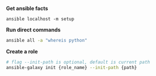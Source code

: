 **Get ansible facts**
```shell script
ansible localhost -m setup
```

**Run direct commands**
```bash
ansible all -a "whereis python"
```

**Create a role**
```bash
# flag --init-path is optional, default is current path
ansible-galaxy init {role_name} --init-path {path}
```



